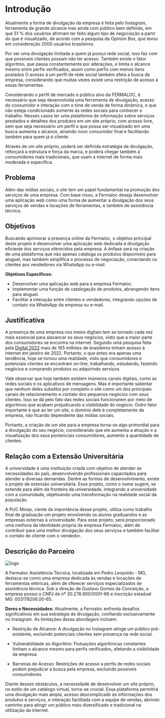# Introdução

Atualmente a forma de divulgação da empresa é feita pelo Instagram, ferramenta de grande alcance mas ainda com público bem definido, em que 51 % dos usuários afirmam ter feito algum tipo de negociação a partir do que é visualizado, de acordo com a pesquisa da Opinion Box, que levou em consideração 2000 usuários brasileiros.

Por ser uma divulgação limitada a quem já possui rede social, isso faz com que possíveis clientes possam não ter acesso. Também existe o fator algoritmo, que passa constantemente por alterações, e limita o alcance mesmo entre perfis verificados, assim como perfis com menos itens postados
O acesso à um perfil de rede social também afeta a busca da empresa, considerando que muitas vezes existe uma restrição de acesso à essas ferramentas.

Considerando o perfil de mercado e público alvo da FERMALOC, é necessário que seja desenvolvida uma ferramenta de divulgação, acesso do consumidor e interação com o time de venda de forma dinâmica, e que não esteja condicionado somente às redes sociais para conhecer o trabalho. Nesses casos ter uma plataforma de informação sobre serviços prestados e detalhes dos produtos em um site próprio, com acesso livre, sem que seja necessário um perfil e que possa ser visualizado em uma busca aumenta o alcance, atraindo novo consumidor final e facilitando também para quem já é cliente.

Através de um site próprio, poderá ser definida estratégia de divulgação, reforçará a estrutura e força da marca, e poderá chegar também à consumidores mais tradicionais, que usam a internet de forma mais moderada e específica.

## Problema

Além das mídias sociais, o site tem um papel fundamental na promoção dos serviços de uma empresa. Com base nisso, a Fermaloc deseja desenvolver uma aplicação web como uma forma de aumentar a divulgação dos seus serviços de vendas e locações de ferramentas, e também de assistência técnica.

## Objetivos

Buscando aprimorar a presença online da Fermaloc, o objetivo principal deste projeto é desenvolver uma aplicação web dedicada à divulgação eficiente dos serviços oferecidos pela empresa. A ênfase será na criação de uma plataforma que não apenas cataloga os produtos disponíveis para aluguel, mas também simplifica o processo de negociação, conectando os clientes aos vendedores via WhatsApp ou e-mail.

**Objetivos Específicos:**
- Desenvolver uma aplicação web para a empresa Fermaloc.
- Implementar uma função de catalogação de produtos, abrangendo itens para aluguel.
- Facilitar a interação entre clientes e vendedores, integrando opções de contato via WhatsApp da empresa ou e-mail.

## Justificativa

A presença de uma empresa nos meios digitais tem se tornado cada vez mais essencial para alavancar os seus negócios, visto que a maior parte dos consumidores se encontra na internet. Segundo uma pesquisa feita pela [Digital 2022](https://datareportal.com/reports/digital-2022-brazil) mais de 165 milhões de brasileiros tinham acesso à internet em janeiro de 2022. Portanto, o que antes era apenas uma tendência, hoje se tornou uma realidade, visto que consumidores e potenciais clientes se encontram on-line, trabalhando, estudando, fazendo negócios e comprando produtos ou adquirindo serviços.

Vale observar que hoje também existem inúmeros canais digitais, como as redes sociais e os aplicativos de mensagens. Mas é importante salientar que nenhum deles substitui por completo o site como um dos principais canais de relacionamento e contato dos pequenos negócios com seus clientes. Isso se dá pelo fato das redes sociais funcionarem por meio de algoritmos que acabam prejudicando a visibilidade do negócio. Outro fator importante é que ao ter um site, o domínio dele é completamente da empresa, não ficando dependente das mídias sociais.

Portanto, a criação de um site para a empresa torna-se algo primordial para a divulgação do seu negócio, considerando que ele aumenta a atração e a visualização dos seus pontenciais consumidores, aumento a quantidade de clientes.
 

## Relação com a Extensão Universitária

A universidade é uma instituição criada com objetivo de atender as necessidades do país, desenvolvendo profissionais capacitados para atender a diversas demandas. Dentre as formas de desenvolvimento, existe o projeto de extensão universitária. Esse projeto, como o nome sugere, se extende para além da fronteira da universidade, integrando a universidade com a comunidade, objetivando uma transformação na realidade social da população.

A PUC Minas, ciente da importância desse projeto, utiliza como trabalho final de graduação um projeto envolvendo os alunos graduandos e as empresas externas à universidade. Para esse projeto, será proporcionado uma melhora da identidade própria da empresa Fermaloc, além de contribuir para uma melhor divulgação dos seus serviços e também facilitar o contato do cliente com o vendedor.

## Descrição do Parceiro

![logo](https://github.com/ICEI-PUC-Minas-PMV-ADS/pmv-ads-2024-1-e5-proj-fermaloc-t2/assets/73408251/9646cdcd-aa05-4471-bf33-43dc2a6c3801)

A Fermaloc Assistência Técnica, localizada em Pedro Leopoldo - MG, destaca-se como uma empresa dedicada às vendas e locações de ferramentas elétricas, além de oferecer serviços especializados de assistência técnica. Sob a direção de Gustavo Gomes da Conceição, a empresa possui o CNPJ de nº 30.278.900/0001-66 e inscrição estadual MG: 003178206.00-65.

**Dores e Necessidades:**
Atualmente, a Fermaloc enfrenta desafios significativos em sua estratégia de divulgação, confiando exclusivamente no Instagram. As limitações dessa abordagem incluem:

- Restrição de Alcance: A divulgação no Instagram atinge um público pré-existente, excluindo potenciais clientes sem presença na rede social.

- Vulnerabilidade ao Algoritmo: Flutuações algorítmicas constantes limitam o alcance mesmo para perfis verificados, afetando a visibilidade da empresa.

- Barreiras de Acesso: Restrições de acesso a perfis de redes sociais podem prejudicar a busca pela empresa, excluindo possíveis consumidores.

Diante desses obstáculos, a necessidade de desenvolver um site próprio, no estilo de um catálogo virtual, torna-se crucial. Essa plataforma permitirá uma divulgação mais ampla, acesso descomplicado às informações dos produtos e serviços, e interação facilitada com a equipe de vendas, abrindo caminho para atingir um público mais diversificado e tradicional na utilização da internet.
